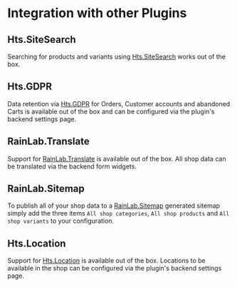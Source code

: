 # Integration with other Plugins



## Hts.SiteSearch

Searching for products and variants using [Hts.SiteSearch](https://github.com/Hts-GmbH/oc-site-search-plugin) 
works out of the box.

## Hts.GDPR

Data retention via [Hts.GDPR](https://github.com/Hts-GmbH/oc-gdpr-plugin) for Orders, Customer accounts
 and abandoned Carts is available out of the box and can be configured via the plugin's backend settings page. 
 
## RainLab.Translate

Support for [RainLab.Translate](https://github.com/rainlab/translate-plugin) is available out of the box. All shop data can be translated via the backend form 
widgets.

## RainLab.Sitemap

To publish all of your shop data to a [RainLab.Sitemap](https://github.com/rainlab/sitemap-plugin) generated
sitemap simply add the three items `All shop categories`, `All shop products` and `All shop variants`
to your configuration.

## Hts.Location

Support for [Hts.Location](https://github.com/rainlab/location-plugin) is available out of the box. 
Locations to be available in the shop can be configured via the plugin's backend settings page.
